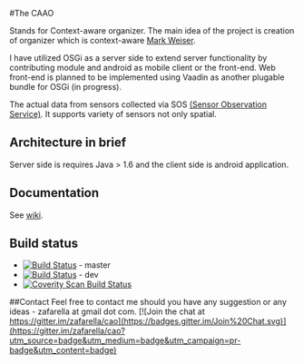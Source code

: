 
#The CAAO

Stands for Context-aware organizer. The main idea of the project is creation 
of organizer which is context-aware [Mark Weiser](http://en.wikipedia.org/wiki/Mark_Weiser).

I have utilized OSGi as a server side to extend server functionality by 
contributing module and android as mobile client or the front-end. Web front-end 
is planned to be implemented using Vaadin as another plugable bundle for OSGi (in progress).

The actual data from sensors collected via SOS [(Sensor Observation Service)](http://52north.org/communities/sensorweb/sos/index.html). 
It supports variety of sensors not only spatial.


## Architecture in brief
Server side is requires Java > 1.6 and the client side is android application.

## Documentation
See [wiki](wiki).

## Build status
  * [![Build Status](https://travis-ci.org/zafarella/caao.svg?branch=master)](https://travis-ci.org/zafarella/caao) -  master
  * [![Build Status](https://travis-ci.org/zafarella/caao.svg?branch=dev)](https://travis-ci.org/zafarella/caao)  -  dev
  * <a href="https://scan.coverity.com/projects/zafarella-caao">
      <img alt="Coverity Scan Build Status"
           src="https://scan.coverity.com/projects/5113/badge.svg"/>
    </a>


##Contact
Feel free to contact me should you have any suggestion or any ideas - zafarella at gmail dot com.
[![Join the chat at https://gitter.im/zafarella/cao](https://badges.gitter.im/Join%20Chat.svg)](https://gitter.im/zafarella/cao?utm_source=badge&utm_medium=badge&utm_campaign=pr-badge&utm_content=badge)

